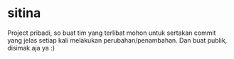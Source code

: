 # sitina
Project pribadi, so buat tim yang terlibat mohon untuk sertakan commit yang jelas setiap kali melakukan perubahan/penambahan. Dan buat publik, disimak aja ya :)

